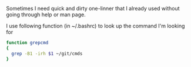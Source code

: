 Sometimes I need quick and dirty one-linner that I already used without going
through help or man page.

I use following function (in ~/.bashrc) to look up the command I'm looking for

```bash
function grepcmd
{
  grep -B1 -irh $1 ~/git/cmds
}
```
